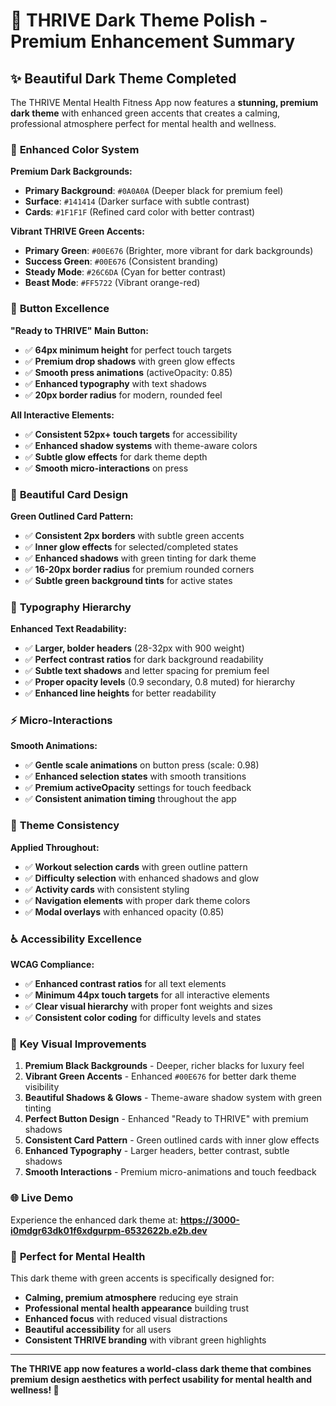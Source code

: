 # 🌟 THRIVE Dark Theme Polish - Premium Enhancement Summary

## ✨ **Beautiful Dark Theme Completed**

The THRIVE Mental Health Fitness App now features a **stunning, premium dark theme** with enhanced green accents that creates a calming, professional atmosphere perfect for mental health and wellness.

### 🎨 **Enhanced Color System**

**Premium Dark Backgrounds:**
- **Primary Background**: `#0A0A0A` (Deeper black for premium feel)
- **Surface**: `#141414` (Darker surface with subtle contrast)  
- **Cards**: `#1F1F1F` (Refined card color with better contrast)

**Vibrant THRIVE Green Accents:**
- **Primary Green**: `#00E676` (Brighter, more vibrant for dark backgrounds)
- **Success Green**: `#00E676` (Consistent branding)
- **Steady Mode**: `#26C6DA` (Cyan for better contrast)
- **Beast Mode**: `#FF5722` (Vibrant orange-red)

### 🔘 **Button Excellence**

**"Ready to THRIVE" Main Button:**
- ✅ **64px minimum height** for perfect touch targets
- ✅ **Premium drop shadows** with green glow effects
- ✅ **Smooth press animations** (activeOpacity: 0.85)
- ✅ **Enhanced typography** with text shadows
- ✅ **20px border radius** for modern, rounded feel

**All Interactive Elements:**
- ✅ **Consistent 52px+ touch targets** for accessibility
- ✅ **Enhanced shadow systems** with theme-aware colors
- ✅ **Subtle glow effects** for dark theme depth
- ✅ **Smooth micro-interactions** on press

### 🎴 **Beautiful Card Design**

**Green Outlined Card Pattern:**
- ✅ **Consistent 2px borders** with subtle green accents
- ✅ **Inner glow effects** for selected/completed states
- ✅ **Enhanced shadows** with green tinting for dark theme
- ✅ **16-20px border radius** for premium rounded corners
- ✅ **Subtle green background tints** for active states

### 📝 **Typography Hierarchy**

**Enhanced Text Readability:**
- ✅ **Larger, bolder headers** (28-32px with 900 weight)
- ✅ **Perfect contrast ratios** for dark background readability
- ✅ **Subtle text shadows** and letter spacing for premium feel
- ✅ **Proper opacity levels** (0.9 secondary, 0.8 muted) for hierarchy
- ✅ **Enhanced line heights** for better readability

### ⚡ **Micro-Interactions**

**Smooth Animations:**
- ✅ **Gentle scale animations** on button press (scale: 0.98)
- ✅ **Enhanced selection states** with smooth transitions
- ✅ **Premium activeOpacity** settings for touch feedback
- ✅ **Consistent animation timing** throughout the app

### 🌈 **Theme Consistency**

**Applied Throughout:**
- ✅ **Workout selection cards** with green outline pattern
- ✅ **Difficulty selection** with enhanced shadows and glow
- ✅ **Activity cards** with consistent styling
- ✅ **Navigation elements** with proper dark theme colors
- ✅ **Modal overlays** with enhanced opacity (0.85)

### ♿ **Accessibility Excellence**

**WCAG Compliance:**
- ✅ **Enhanced contrast ratios** for all text elements
- ✅ **Minimum 44px touch targets** for all interactive elements
- ✅ **Clear visual hierarchy** with proper font weights and sizes
- ✅ **Consistent color coding** for difficulty levels and states

### 🎯 **Key Visual Improvements**

1. **Premium Black Backgrounds** - Deeper, richer blacks for luxury feel
2. **Vibrant Green Accents** - Enhanced `#00E676` for better dark theme visibility
3. **Beautiful Shadows & Glows** - Theme-aware shadow system with green tinting
4. **Perfect Button Design** - Enhanced "Ready to THRIVE" with premium shadows
5. **Consistent Card Pattern** - Green outlined cards with inner glow effects
6. **Enhanced Typography** - Larger headers, better contrast, subtle shadows
7. **Smooth Interactions** - Premium micro-animations and touch feedback

### 🌐 **Live Demo**

Experience the enhanced dark theme at: **https://3000-i0mdgr63dk01f6xdgurpm-6532622b.e2b.dev**

### 💚 **Perfect for Mental Health**

This dark theme with green accents is specifically designed for:
- **Calming, premium atmosphere** reducing eye strain
- **Professional mental health appearance** building trust
- **Enhanced focus** with reduced visual distractions
- **Beautiful accessibility** for all users
- **Consistent THRIVE branding** with vibrant green highlights

---

**The THRIVE app now features a world-class dark theme that combines premium design aesthetics with perfect usability for mental health and wellness! 🌟**
